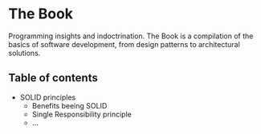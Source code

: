 # The Book
Programming insights and indoctrination. The Book is a compilation of the basics of software development, from design patterns to architectural solutions.

## Table of contents
<ul>
  <li>SOLID principles
    <ul>
      <li>Benefits beeing SOLID</li>
      <li>Single Responsibility principle</li>
      <li>...</li>
    </ul>
  </li>
</ul>
